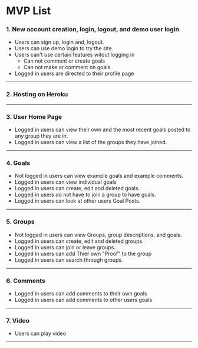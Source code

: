 # MVP List

### 1. New account creation, login, logout, and demo user login
- Users can sign up, login and, logout.
- Users can use demo login to try the site.
- Users can't use certain features witout logging in
    - Can not comment or create goals
    - Can not make or comment on goals
- Logged in users are directed to their profile page
---

### 2. Hosting on Heroku
---

### 3. User Home Page
- Logged in users can view their own and the most recent goals posted to any group they are in.
- Logged in users can view a list of the groups they have joined.

---

### 4. Goals
- Not logged in users can view example goals and example comments.
- Logged in users can view individual goals
- Logged in users can create, edit and deleted goals.
- Logged in users do not have to join a group to have goals.
- Logged in users can look at other users Goal Posts.
---

### 5. Groups
- Not logged in users can view Groups, group descriptions, and goals.
- Logged in users can create, edit and deleted groups.
- Logged in users can join or leave groups.
- Logged in users can add Thier own "Proof" to the group
- Logged in users can search through groups.
---


### 6. Comments
- Logged in users can add comments to their own goals
- Logged in users can add comments to other users goals

---

### 7. Video
- Users can play video
---
